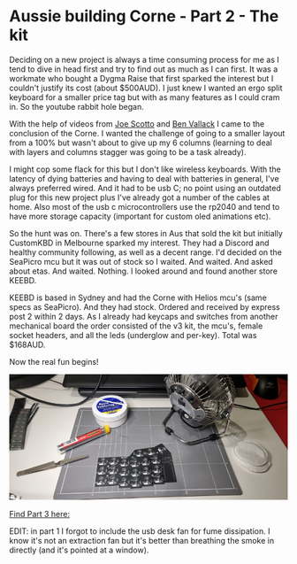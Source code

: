 # Aussie building Corne - Part 2 - The kit

Deciding on a new project is always a time consuming process for me as I tend to dive in head first and try to find out as much as I can first. It was a workmate who bought a Dygma Raise that first sparked the interest but I couldn't justify its cost (about $500AUD). I just knew I wanted an ergo split keyboard for a smaller price tag but with as many features as I could cram in. So the youtube rabbit hole began.

With the help of videos from [Joe Scotto](https://youtube.com/@joe_scotto?si=ZiEcp3nnhzfaE4-Q) and [Ben Vallack](https://youtube.com/@BenVallack?si=eHl3Z9LDvi2VY2ko) I came to the conclusion of the Corne. I wanted the challenge of going to a smaller layout from a 100% but wasn't about to give up my 6 columns (learning to deal with layers and columns stagger was going to be a task already).

I might cop some flack for this but I don't like wireless keyboards. With the latency of dying batteries and having to deal with batteries in general, I've always preferred wired. And it had to be usb C; no point using an outdated plug for this new project plus I've already got a number of the cables at home. Also most of the usb c microcontrollers use the rp2040 and tend to have more storage capacity (important for custom oled animations etc).

So the hunt was on. There's a few stores in Aus that sold the kit but initially CustomKBD in Melbourne sparked my interest. They had a Discord and healthy community following, as well as a decent range. I'd decided on the SeaPicro mcu but it was out of stock so I waited. And waited. And asked about etas. And waited. Nothing. I looked around and found another store KEEBD.

KEEBD is based in Sydney and had the Corne with Helios mcu's (same specs as SeaPicro). And they had stock. Ordered and received by express post 2 within 2 days. As I already had keycaps and switches from another mechanical board the order consisted of the v3 kit, the mcu's, female socket headers, and all the leds (underglow and per-key). Total was $168AUD.

Now the real fun begins!

<img src="./images/desk.jpg">

<a href="" target="_blank">Find Part 3 here:</a>

EDIT: in part 1 I forgot to include the usb desk fan for fume dissipation. I know it's not an extraction fan but it's better than breathing the smoke in directly (and it's pointed at a window).
